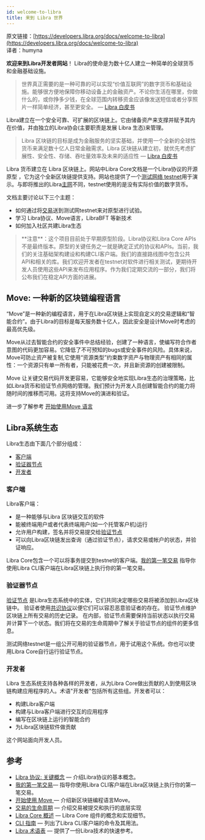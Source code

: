 ```yaml
---
id: welcome-to-libra
title: 来到 Libra 世界
---
```


原文链接：[https://developers.libra.org/docs/welcome-to-libra](https://developers.libra.org/docs/welcome-to-libra)<br/>
译者：humyna<br/>

**欢迎来到Libra开发者网站**！ Libra的使命是为数十亿人建立一种简单的全球货币和金融基础设施。

> 世界真正需要的是一种可靠的可以实现“价值互联网”的数字货币和基础设施。能够很方便地保障你移动设备上的金融资产。不论你生活在哪里，你做什么的，或你挣多少钱，在全球范围内转移资金应该像发送短信或者分享照片一样简单经济，甚至更安全。 — [Libra 白皮书](https://libra.org/zh-CN/white-paper/)

Libra建立在一个安全可靠、可扩展的区块链上。它由储备资产来支撑并赋予其内在价值，并由独立的Libra协会(主要职责是发展 Libra 生态)来管理。

> Libra 区块链的目标是成为金融服务的坚实基础，并使用一个全新的全球性货币来满足数十亿人日常金融需求。Libra 区块链从建立初，就优先考虑扩展性、安全性、存储、吞吐量效率及未来的适应性 — [Libra 白皮书](https://libra.org/zh-CN/white-paper/)



Libra 货币建立在 Libra 区块链上。网站中Libra Core文档是一个Libra协议的开源原型 ，它为这个全新区块链提供支持。网站也提供了一个[测试网络 testnet](https://learnblockchain.cn/docs/libra/docs/reference/glossary/#testnet)用于演示。与即将推出的Libra[主网](https://learnblockchain.cn/docs/libra/docs/reference/glossary/#mainnet)不同，testnet使用的是没有实际价值的数字货币。


文档主要讨论以下三个主题：

* 如何通过将[交易](https://learnblockchain.cn/docs/libra/docs/my-first-transaction/)送到测试网testnet来对原型进行试验。
* 学习 Libra协议、Move语言，LibraBFT 等新技术
* 如何加入社区共建Libra生态

<blockquote class="block_note">
**注意**：这个项目目前处于早期原型阶段。Libra协议和Libra Core APIs不是最终版本。原型的关键任务之一就是确定正式的协议和APIs。当前，我们的关注基础架构建设和构建CLI客户端。我们的直接路线图中包含公共API和相关的库。我们欢迎开发者在testnet对软件进行相关测试，更期待开发人员使用这些API来发布应用程序。作为我们定期交流的一部分，我们将公布我们在稳定API方面的进展。
</blockquote>

## Move: 一种新的区块链编程语言

“Move”是一种新的编程语言，用于在Libra区块链上实现自定义的交易逻辑和“智能合约”。由于Libra的目标是每天服务数十亿人，因此安全是设计Move时考虑的最高优先级。

Move从过去智能合约的安全事件中总结经验，创建了一种语言，使编写符合作者意图的代码更加容易。它降低了不可预知的bugs或安全事件的风险。具体来说，Move可防止资产被复制,它使用“资源类型”约束数字资产与物理资产有相同的属性：一个资源只有单一所有者，只能被花费一次，并且新资源的创建被限制。

Move 让关键交易代码开发更容易，它能够安全地实现Libra生态的治理策略，比如Libra货币和验证节点网络的管理。我们预计为开发人员创建智能合约的能力将随时间的推移而可用。这将支持Move的演进和验证。

进一步了解参考 [开始使用Move 语言](https://learnblockchain.cn/docs/libra/docs/move-overview/) 


## Libra系统生态

Libra生态由下面几个部分组成：

* [客户端](#客户端)
* [验证器节点](#验证器节点)
* [开发者](#开发者)

### 客户端

Libra客户端：

* 是一种能够与Libra 区块链交互的软件
* 能被终端用户或者代表终端用户(如一个托管客户机)运行
* 允许用户构建，签名并将交易提交给[验证节点](reference/glossary.md#validator-node)
* 可以向Libra区块链发出查询（通过验证节点），请求交易或帐户的状态，并验证响应。

Libra Core包含一个可以将事务提交到testnet的客户端。[我的第一笔交易](my-first-transaction.md) 指导你使用Libra CLI客户端在Libra区块链上执行你的第一笔交易。


### 验证器节点  

[验证节点](reference/glossary.md#validator-node) 是Libra生态系统中的实体，它们共同决定哪些交易将被添加到Libra区块链中。 验证者使用[共识协议](reference/glossary.md#consensus-protocol)以便它们可以容忍恶意验证者的存在。 验证节点维护区块链上所有交易的历史记录。 在内部，验证节点需要保持当前状态以执行交易并计算下一个状态。我们将在交易的生命周期中了解关于验证节点的组件的更多信息。


测试网络testnet是一组公开可用的验证器节点，用于试用这个系统。你也可以使用Libra Core自行运行验证节点。


### 开发者

Libra 生态系统支持各种各样的开发者，从为Libra Core做出贡献的人到使用区块链构建应用程序的人。术语"开发者"包括所有这些组。开发者可以：

* 构建Libra客户端
* 构建与Libra客户端进行交互的应用程序
* 编写在区块链上运行的智能合约
* 为Libra区块链软件做贡献

这个网站面向开发人员。

## 参考

* [Libra 协议: 关键概念](libra-protocol.md) — 介绍Libra协议的基本概念。
* [我的第一笔交易](my-first-transaction.md)— 指导你使用Libra CLI客户端在Libra区块链上执行你的第一笔交易。
* [开始使用 Move ](move-overview.md)— 介绍新区块链编程语言Move。
* [交易的生命周期](life-of-a-transaction.md) — 介绍交易被提交和执行的底层实现
* [Libra Core 概述](libra-core-overview.md) — Libra Core 组件的概念和实现细节。
* [CLI 指南](reference/libra-cli.md) — 列出了Libra CLI客户端的命令及其用法。
* [Libra 术语表](reference/glossary.md) — 提供了一份Libra技术的快速参考。
